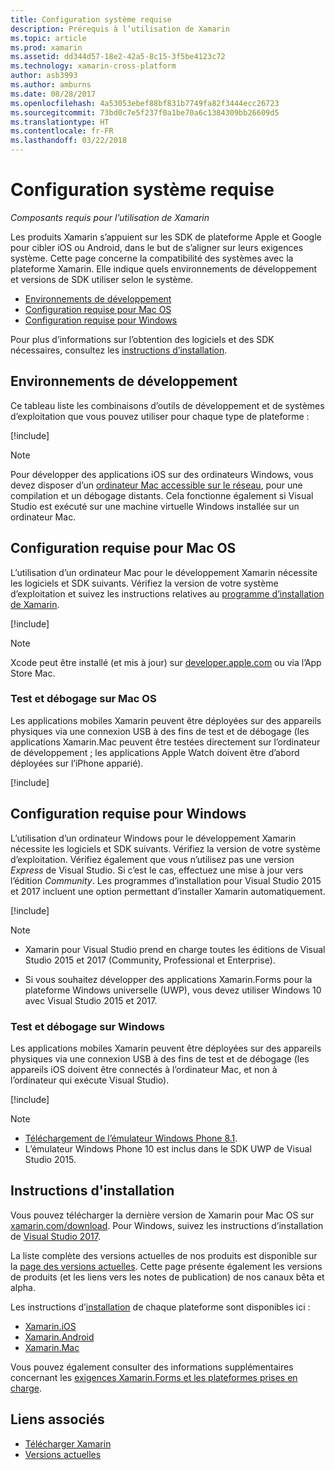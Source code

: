 ```yaml
---
title: Configuration système requise
description: Prérequis à l’utilisation de Xamarin
ms.topic: article
ms.prod: xamarin
ms.assetid: dd344d57-18e2-42a5-8c15-3f5be4123c72
ms.technology: xamarin-cross-platform
author: asb3993
ms.author: amburns
ms.date: 08/28/2017
ms.openlocfilehash: 4a53053ebef88bf831b7749fa82f3444ecc26723
ms.sourcegitcommit: 73bd0c7e5f237f0a1be70a6c1384309bb26609d5
ms.translationtype: HT
ms.contentlocale: fr-FR
ms.lasthandoff: 03/22/2018
---
```

# <a name="system-requirements"></a>Configuration système requise

_Composants requis pour l’utilisation de Xamarin_

Les produits Xamarin s’appuient sur les SDK de plateforme Apple et Google pour cibler iOS ou Android, dans le but de s’aligner sur leurs exigences système. Cette page concerne la compatibilité des systèmes avec la plateforme Xamarin. Elle indique quels environnements de développement et versions de SDK utiliser selon le système.

- [Environnements de développement](#devenv)
- [Configuration requise pour Mac OS](#mac)
- [Configuration requise pour Windows](#windows)

Pour plus d’informations sur l’obtention des logiciels et des SDK nécessaires, consultez les [instructions d’installation](#install).

<a name="devenv" />

## <a name="development-environments"></a>Environnements de développement

Ce tableau liste les combinaisons d’outils de développement et de systèmes d’exploitation que vous pouvez utiliser pour chaque type de plateforme :

[!include[](~/cross-platform/includes/development-environment.md)]


> [!NOTE]
> Pour développer des applications iOS sur des ordinateurs Windows, vous devez disposer d’un [ordinateur Mac accessible sur le réseau](~/ios/get-started/installation/windows/connecting-to-mac/index.md), pour une compilation et un débogage distants. Cela fonctionne également si Visual Studio est exécuté sur une machine virtuelle Windows installée sur un ordinateur Mac.

<a name="mac" />

## <a name="macos-requirements"></a>Configuration requise pour Mac OS

L’utilisation d’un ordinateur Mac pour le développement Xamarin nécessite les logiciels et SDK suivants. Vérifiez la version de votre système d’exploitation et suivez les instructions relatives au [programme d’installation de Xamarin](#install).

[!include[](~/cross-platform/includes/macos-requirements.md)]

> [!NOTE]
> Xcode peut être installé (et mis à jour) sur [developer.apple.com](https://developer.apple.com/xcode/download/) ou via l’App Store Mac.

### <a name="testing--debugging-on-macos"></a>Test et débogage sur Mac OS

Les applications mobiles Xamarin peuvent être déployées sur des appareils physiques via une connexion USB à des fins de test et de débogage (les applications Xamarin.Mac peuvent être testées directement sur l’ordinateur de développement ; les applications Apple Watch doivent être d’abord déployées sur l’iPhone apparié).

[!include[](~/cross-platform/includes/macos-testing.md)]


<a name="windows" />

## <a name="windows-requirements"></a>Configuration requise pour Windows

L’utilisation d’un ordinateur Windows pour le développement Xamarin nécessite les logiciels et SDK suivants.
Vérifiez la version de votre système d’exploitation. Vérifiez également que vous n’utilisez pas une version *Express* de Visual Studio. Si c’est le cas, effectuez une mise à jour vers l’édition *Community*.
Les programmes d’installation pour Visual Studio 2015 et 2017 incluent une option permettant d’installer Xamarin automatiquement.

[!include[](~/cross-platform/includes/windows-requirements.md)]


> [!NOTE]
>
>* Xamarin pour Visual Studio prend en charge toutes les éditions de Visual Studio 2015 et 2017 (Community, Professional et Enterprise).
>
>* Si vous souhaitez développer des applications Xamarin.Forms pour la plateforme Windows universelle (UWP), vous devez utiliser Windows 10 avec Visual Studio 2015 et 2017.


### <a name="testing--debugging-on-windows"></a>Test et débogage sur Windows

Les applications mobiles Xamarin peuvent être déployées sur des appareils physiques via une connexion USB à des fins de test et de débogage (les appareils iOS doivent être connectés à l’ordinateur Mac, et non à l’ordinateur qui exécute Visual Studio).

[!include[](~/cross-platform/includes/windows-testing.md)]


> [!NOTE]
>
>* [Téléchargement de l’émulateur Windows Phone 8.1](https://www.microsoft.com/en-us/download/details.aspx?id=43719).
>* L’émulateur Windows Phone 10 est inclus dans le SDK UWP de Visual Studio 2015.

<a name="install" />

## <a name="installation-instructions"></a>Instructions d'installation

Vous pouvez télécharger la dernière version de Xamarin pour Mac OS sur [xamarin.com/download](http://xamarin.com/download). Pour Windows, suivez les instructions d’installation de [Visual Studio 2017](https://docs.microsoft.com/en-us/visualstudio/install/install-visual-studio).

La liste complète des versions actuelles de nos produits est disponible sur la [page des versions actuelles](http://developer.xamarin.com/releases/current/). Cette page présente également les versions de produits (et les liens vers les notes de publication) de nos canaux bêta et alpha.

Les instructions d’[installation](~/cross-platform/get-started/installation/index.md) de chaque plateforme sont disponibles ici :

- [Xamarin.iOS](~/ios/get-started/installation/index.md)
- [Xamarin.Android](~/android/get-started/installation/index.md)
- [Xamarin.Mac](~/mac/get-started/installation.md)

Vous pouvez également consulter des informations supplémentaires concernant les [exigences Xamarin.Forms et les plateformes prises en charge](~/xamarin-forms/get-started/installation.md).


## <a name="related-links"></a>Liens associés

- [Télécharger Xamarin](https://xamarin.com/download/)
- [Versions actuelles](https://developer.xamarin.com/releases/current/)
